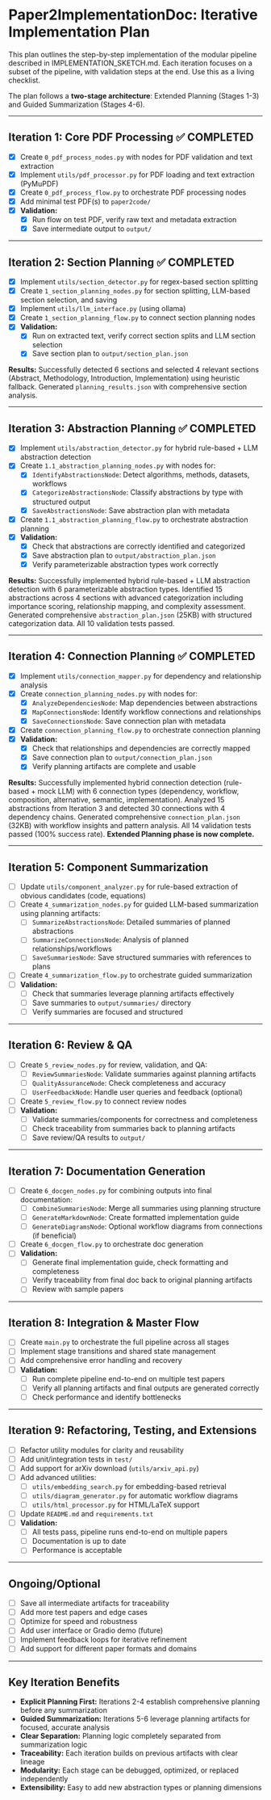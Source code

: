 # Paper2ImplementationDoc: Iterative Implementation Plan

This plan outlines the step-by-step implementation of the modular pipeline described in IMPLEMENTATION_SKETCH.md. Each iteration focuses on a subset of the pipeline, with validation steps at the end. Use this as a living checklist.

The plan follows a **two-stage architecture**: Extended Planning (Stages 1-3) and Guided Summarization (Stages 4-6).

---

## Iteration 1: Core PDF Processing ✅ COMPLETED

-[x] Create `0_pdf_process_nodes.py` with nodes for PDF validation and text extraction
-[x] Implement `utils/pdf_processor.py` for PDF loading and text extraction (PyMuPDF)
-[x] Create `0_pdf_process_flow.py` to orchestrate PDF processing nodes
-[x] Add minimal test PDF(s) to `paper2code/`
-[x] **Validation:**
    -[x] Run flow on test PDF, verify raw text and metadata extraction
    -[x] Save intermediate output to `output/`

---

## Iteration 2: Section Planning ✅ COMPLETED

-[x] Implement `utils/section_detector.py` for regex-based section splitting
-[x] Create `1_section_planning_nodes.py` for section splitting, LLM-based section selection, and saving
-[x] Implement `utils/llm_interface.py` (using ollama)
-[x] Create `1_section_planning_flow.py` to connect section planning nodes
-[x] **Validation:**
    -[x] Run on extracted text, verify correct section splits and LLM section selection
    -[x] Save section plan to `output/section_plan.json`

**Results:** Successfully detected 6 sections and selected 4 relevant sections (Abstract, Methodology, Introduction, Implementation) using heuristic fallback. Generated `planning_results.json` with comprehensive section analysis.

---

## Iteration 3: Abstraction Planning ✅ COMPLETED

-[x] Implement `utils/abstraction_detector.py` for hybrid rule-based + LLM abstraction detection
-[x] Create `1.1_abstraction_planning_nodes.py` with nodes for:
    -[x] `IdentifyAbstractionsNode`: Detect algorithms, methods, datasets, workflows
    -[x] `CategorizeAbstractionsNode`: Classify abstractions by type with structured output
    -[x] `SaveAbstractionsNode`: Save abstraction plan with metadata
-[x] Create `1.1_abstraction_planning_flow.py` to orchestrate abstraction planning
-[x] **Validation:**
    -[x] Check that abstractions are correctly identified and categorized
    -[x] Save abstraction plan to `output/abstraction_plan.json`
    -[x] Verify parameterizable abstraction types work correctly

**Results:** Successfully implemented hybrid rule-based + LLM abstraction detection with 6 parameterizable abstraction types. Identified 15 abstractions across 4 sections with advanced categorization including importance scoring, relationship mapping, and complexity assessment. Generated comprehensive `abstraction_plan.json` (25KB) with structured categorization data. All 10 validation tests passed.

---

## Iteration 4: Connection Planning ✅ COMPLETED

-[x] Implement `utils/connection_mapper.py` for dependency and relationship analysis
-[x] Create `connection_planning_nodes.py` with nodes for:
    -[x] `AnalyzeDependenciesNode`: Map dependencies between abstractions
    -[x] `MapConnectionsNode`: Identify workflow connections and relationships
    -[x] `SaveConnectionsNode`: Save connection plan with metadata
-[x] Create `connection_planning_flow.py` to orchestrate connection planning
-[x] **Validation:**
    -[x] Check that relationships and dependencies are correctly mapped
    -[x] Save connection plan to `output/connection_plan.json`
    -[x] Verify planning artifacts are complete and usable

**Results:** Successfully implemented hybrid connection detection (rule-based + mock LLM) with 6 connection types (dependency, workflow, composition, alternative, semantic, implementation). Analyzed 15 abstractions from Iteration 3 and detected 30 connections with 4 dependency chains. Generated comprehensive `connection_plan.json` (32KB) with workflow insights and pattern analysis. All 14 validation tests passed (100% success rate). **Extended Planning phase is now complete.**

---

## Iteration 5: Component Summarization

-[ ] Update `utils/component_analyzer.py` for rule-based extraction of obvious candidates (code, equations)
-[ ] Create `4_summarization_nodes.py` for guided LLM-based summarization using planning artifacts:
    -[ ] `SummarizeAbstractionsNode`: Detailed summaries of planned abstractions
    -[ ] `SummarizeConnectionsNode`: Analysis of planned relationships/workflows
    -[ ] `SaveSummariesNode`: Save structured summaries with references to plans
-[ ] Create `4_summarization_flow.py` to orchestrate guided summarization
-[ ] **Validation:**
    -[ ] Check that summaries leverage planning artifacts effectively
    -[ ] Save summaries to `output/summaries/` directory
    -[ ] Verify summaries are focused and structured

---

## Iteration 6: Review & QA

-[ ] Create `5_review_nodes.py` for review, validation, and QA:
    -[ ] `ReviewSummariesNode`: Validate summaries against planning artifacts
    -[ ] `QualityAssuranceNode`: Check completeness and accuracy
    -[ ] `UserFeedbackNode`: Handle user queries and feedback (optional)
-[ ] Create `5_review_flow.py` to connect review nodes
-[ ] **Validation:**
    -[ ] Validate summaries/components for correctness and completeness
    -[ ] Check traceability from summaries back to planning artifacts
    -[ ] Save review/QA results to `output/`

---

## Iteration 7: Documentation Generation

-[ ] Create `6_docgen_nodes.py` for combining outputs into final documentation:
    -[ ] `CombineSummariesNode`: Merge all summaries using planning structure
    -[ ] `GenerateMarkdownNode`: Create formatted implementation guide
    -[ ] `GenerateDiagramsNode`: Optional workflow diagrams from connections (if beneficial)
-[ ] Create `6_docgen_flow.py` to orchestrate doc generation
-[ ] **Validation:**
    -[ ] Generate final implementation guide, check formatting and completeness
    -[ ] Verify traceability from final doc back to original planning artifacts
    -[ ] Review with sample papers

---

## Iteration 8: Integration & Master Flow

-[ ] Create `main.py` to orchestrate the full pipeline across all stages
-[ ] Implement stage transitions and shared state management
-[ ] Add comprehensive error handling and recovery
-[ ] **Validation:**
    -[ ] Run complete pipeline end-to-end on multiple test papers
    -[ ] Verify all planning artifacts and final outputs are generated correctly
    -[ ] Check performance and identify bottlenecks

---

## Iteration 9: Refactoring, Testing, and Extensions

-[ ] Refactor utility modules for clarity and reusability
-[ ] Add unit/integration tests in `test/`
-[ ] Add support for arXiv download (`utils/arxiv_api.py`)
-[ ] Add advanced utilities:
    -[ ] `utils/embedding_search.py` for embedding-based retrieval
    -[ ] `utils/diagram_generator.py` for automatic workflow diagrams
    -[ ] `utils/html_processor.py` for HTML/LaTeX support
-[ ] Update `README.md` and `requirements.txt`
-[ ] **Validation:**
    -[ ] All tests pass, pipeline runs end-to-end on multiple papers
    -[ ] Documentation is up to date
    -[ ] Performance is acceptable

---

## Ongoing/Optional

-[ ] Save all intermediate artifacts for traceability
-[ ] Add more test papers and edge cases
-[ ] Optimize for speed and robustness
-[ ] Add user interface or Gradio demo (future)
-[ ] Implement feedback loops for iterative refinement
-[ ] Add support for different paper formats and domains

---

## **Key Iteration Benefits**

- **Explicit Planning First:** Iterations 2-4 establish comprehensive planning before any summarization
- **Guided Summarization:** Iterations 5-6 leverage planning artifacts for focused, accurate analysis
- **Clear Separation:** Planning logic completely separated from summarization logic
- **Traceability:** Each iteration builds on previous artifacts with clear lineage
- **Modularity:** Each stage can be debugged, optimized, or replaced independently
- **Extensibility:** Easy to add new abstraction types or planning dimensions 